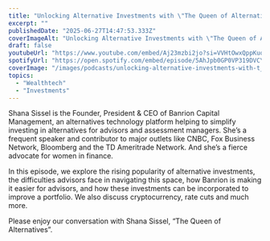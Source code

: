 ```yaml
---
title: "Unlocking Alternative Investments with \"The Queen of Alternatives\", Shana Sissel"
excerpt: ""
publishedDate: "2025-06-27T14:47:53.333Z"
coverImageAlt: "Unlocking Alternative Investments with \"The Queen of Alternatives\", Shana Sissel"
draft: false
youtubeUrl: "https://www.youtube.com/embed/Aj23mzbi2jo?si=VVHtOwxQppKuqzpi"
spotifyUrl: "https://open.spotify.com/embed/episode/5AhJpb0GP0VP319DVCYUGi"
coverImage: "/images/podcasts/unlocking-alternative-investments-with-t__6668ecdbf20468c755b34f05_66323ba1130a541ff05f5652_.png"
topics:
  - "Wealthtech"
  - "Investments"
---
```

<p id="">Shana Sissel is the Founder, President &amp; CEO of Banrion Capital Management, an alternatives technology platform helping to simplify investing in alternatives for advisors and assessment managers. She’s a frequent speaker and contributor to major outlets like CNBC, Fox Business Network, Bloomberg and the TD Ameritrade Network. And she’s a fierce advocate for women in finance.</p><p id="">In this episode, we explore the rising popularity of alternative investments, the difficulties advisors face in navigating this space, how Banrion is making it easier for advisors, and how these investments can be incorporated to improve a portfolio. We also discuss cryptocurrency, rate cuts and much more.</p><p id="">Please enjoy our conversation with Shana Sissel, “The Queen of Alternatives”.</p>

